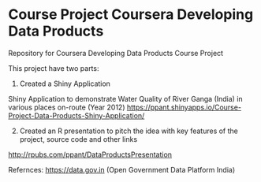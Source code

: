 # Course Project Coursera Developing Data Products
Repository for Coursera Developing Data Products Course Project 

This project have two parts:

1. Created a Shiny Application

Shiny Application to demonstrate Water Quality of River Ganga (India) in various places on-route (Year 2012)
https://ppant.shinyapps.io/Course-Project-Data-Products-Shiny-Application/

2. Created an R presentation to pitch the idea with key features of the project, source code and other links 

http://rpubs.com/ppant/DataProductsPresentation

Refernces: 
https://data.gov.in (Open Government Data Platform India) 
